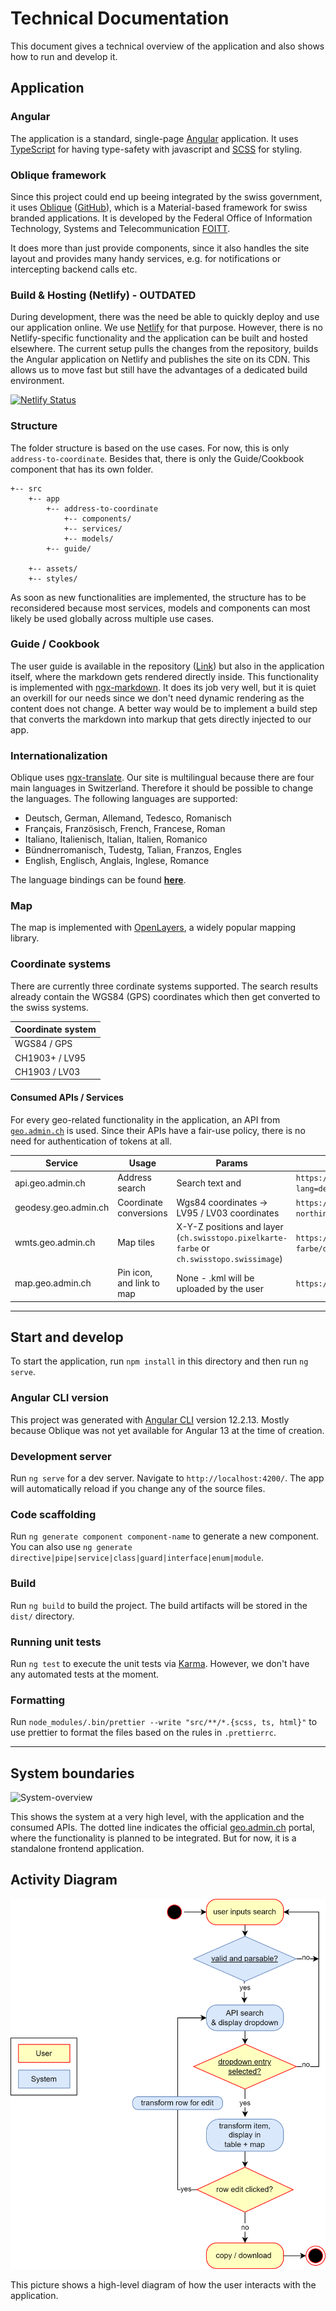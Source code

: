 # Technical Documentation
This document gives a technical overview of the application and also shows how to run and develop it.

## Application

### Angular
The application is a standard, single-page [Angular](https://angular.io) application. It uses [TypeScript](https://www.typescriptlang.org) for having type-safety with javascript and [SCSS](https://sass-lang.com) for styling.

### Oblique framework
Since this project could end up beeing integrated by the swiss government, it uses [Oblique](https://oblique.bit.admin.ch/oblique) ([GitHub](https://github.com/oblique-bit/oblique)), which is a Material-based framework for swiss branded applications. It is developed by the Federal Office of Information Technology, Systems and Telecommunication [FOITT](https://bit.admin.ch).

It does more than just provide components, since it also handles the site layout and provides many handy services, e.g. for notifications or intercepting backend calls etc.

### Build & Hosting (Netlify) - OUTDATED
During development, there was the need be able to quickly deploy and use our application online. We use [Netlify](https://www.netlify.com/) for that purpose. However, there is no Netlify-specific functionality and the application can be built and hosted elsewhere. The current setup pulls the changes from the repository, builds the Angular application on Netlify and publishes the site on its CDN. This allows us to move fast but still have the advantages of a dedicated build environment.

[![Netlify Status](https://api.netlify.com/api/v1/badges/f9e529de-9bf0-4cbb-8097-789831a0621c/deploy-status)](https://app.netlify.com/sites/swisstopo-showcases/deploys)

### Structure
The folder structure is based on the use cases. For now, this is only `address-to-coordinate`. Besides that, there is only the Guide/Cookbook component that has its own folder.

```
+-- src
    +-- app
	    +-- address-to-coordinate
			+-- components/
			+-- services/
			+-- models/
		+-- guide/

	+-- assets/
	+-- styles/
```

As soon as new functionalities are implemented, the structure has to be reconsidered because most services, models and components can most likely be used globally across multiple use cases.

### Guide / Cookbook
The user guide is available in the repository ([Link](../src/assets/cookbook/cookbook-en.md)) but also in the application itself, where the markdown gets rendered directly inside. This functionality is implemented with [ngx-markdown](https://github.com/jfcere/ngx-markdown). It does its job very well, but it is quiet an overkill for our needs since we don't need dynamic rendering as the content does not change. A better way would be to implement a build step that converts the markdown into markup that gets directly injected to our app.

### Internationalization
Oblique uses [ngx-translate](https://github.com/ngx-translate/core).
Our site is multilingual because there are four main languages in Switzerland. Therefore it should be possible to change the languages. The following languages are supported:

- Deutsch, German, Allemand, Tedesco, Romanisch
- Français, Französisch, French, Francese, Roman
- Italiano, Italienisch, Italian, Italien, Romanico
- Bündnerromanisch, Tudestg, Talian, Franzos, Engles
- English, Englisch, Anglais, Inglese, Romance

The language bindings can be found **[here](../application/src/assets/i18n)**.

### Map
The map is implemented with [OpenLayers](https://openlayers.org/), a widely popular mapping library.

### Coordinate systems
There are currently three cordinate systems supported. The search results already contain the WGS84 (GPS) coordinates which then get converted to the swiss systems.

| Coordinate system |
|-------------------|
| WGS84 / GPS       |
| CH1903+ / LV95    |
| CH1903 / LV03     |

#### Consumed APIs / Services
For every geo-related functionality in the application, an API from [`geo.admin.ch`](https://geo.admin.ch) is used. Since their APIs have a fair-use policy, there is no need for authentication of tokens at all.

| Service                      | Usage                     | Params                                     | Example |
|------------------------------|---------------------------|--------------------------------------------|---------|
| api.geo.admin.ch             | Address search            | Search text and                              | `https://api3.geo.admin.ch/rest/services/api/SearchServer?lang=de&searchText=Mattenstrasse%2018&=locations&origins=address` |
| geodesy.geo.admin.ch         | Coordinate conversions    | Wgs84 coordinates -> LV95 / LV03 coordinates                                           | `https://geodesy.geo.admin.ch/reframe/wgs84tolv95?northing=46.92793655395508&easting=7.451352119445801&format=json` |
| wmts.geo.admin.ch            | Map tiles                 | X-Y-Z positions and layer (`ch.swisstopo.pixelkarte-farbe` or `ch.swisstopo.swissimage`)                                           | `https://wmts.geo.admin.ch/1.0.0/ch.swisstopo.pixelkarte-farbe/default/current/3857/15/17061/11536.jpeg` |
| map.geo.admin.ch             | Pin icon, and link to map | None - .kml will be uploaded by the user | `https://map.geo.admin.ch/f13b978/img/marker.png` |

<hr>

## Start and develop
To start the application, run `npm install` in this directory and then run `ng serve`.

### Angular CLI version
This project was generated with [Angular CLI](https://github.com/angular/angular-cli) version 12.2.13. Mostly because Oblique was not yet available for Angular 13 at the time of creation.

### Development server
Run `ng serve` for a dev server. Navigate to `http://localhost:4200/`. The app will automatically reload if you change any of the source files.

### Code scaffolding
Run `ng generate component component-name` to generate a new component. You can also use `ng generate directive|pipe|service|class|guard|interface|enum|module`.

### Build
Run `ng build` to build the project. The build artifacts will be stored in the `dist/` directory.

### Running unit tests
Run `ng test` to execute the unit tests via [Karma](https://karma-runner.github.io). However, we don't have any automated tests at the moment.

### Formatting
Run `node_modules/.bin/prettier --write "src/**/*.{scss, ts, html}"` to use prettier to format the files based on the rules in `.prettierrc`. 

<hr>

## System boundaries
![System-overview](system-overview.png)

This shows the system at a very high level, with the application and the consumed APIs. The dotted line indicates the official [geo.admin.ch](https://geo.admin.ch) portal, where the functionality is planned to be integrated. But for now, it is a standalone frontend application.

## Activity Diagram
![Activity diagram](activitydiagramm.png)

This picture shows a high-level diagram of how the user interacts with the application.
